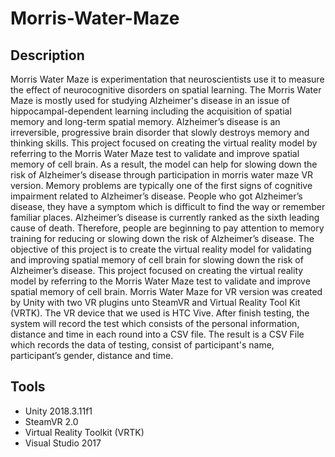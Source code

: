 # Morris-Water-Maze


## Description

Morris Water Maze is experimentation that neuroscientists use it to measure the effect of neurocognitive disorders on spatial learning. The Morris Water Maze is mostly used for studying Alzheimer's disease in an issue of hippocampal-dependent learning including the acquisition of spatial memory and long-term spatial memory. Alzheimer’s disease is an irreversible, progressive brain disorder that slowly destroys memory and thinking skills. This project focused on creating the virtual reality model by referring to the Morris Water Maze test to validate and improve spatial memory of cell brain. As a result, the model can help for slowing down the risk of Alzheimer’s disease through participation in morris water maze VR version. Memory problems are typically one of the first signs of cognitive impairment related to Alzheimer’s disease. People who got Alzheimer’s disease, they have a symptom which is difficult to find the way or remember familiar places. Alzheimer’s disease is currently ranked as the sixth leading cause of death. Therefore, people are beginning to pay attention to memory training for reducing or slowing down the risk of Alzheimer’s disease. The objective of this project is to create the virtual reality model for validating and improving spatial memory of cell brain for slowing down the risk of Alzheimer’s disease. This project focused on creating the virtual reality model by referring to the Morris Water Maze test to validate and improve spatial memory of cell brain. Morris Water Maze for VR version was created by Unity with two VR plugins unto SteamVR and Virtual Reality Tool Kit (VRTK). The VR device that we used is HTC Vive. After finish testing, the system will record the test which consists of the personal information, distance and time in each round into a CSV file. The result is a CSV File which records the data of testing, consist of participant's name, participant’s gender, distance and time.

## Tools
* Unity 2018.3.11f1
* SteamVR 2.0
* Virtual Reality Toolkit (VRTK)
* Visual Studio 2017
